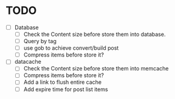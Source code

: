 # TODO

- [ ] Database
	- [ ] Check the Content size before store them into database.
	- [ ] Query by tag
	- [ ] use gob to achieve convert/build post
	- [ ] Compress items before store it?
- [ ] datacache
	- [ ] Check the Content size before store them into memcache
	- [ ] Compress items before store it?
	- [ ] Add a link to flush entire cache
	- [ ] Add expire time for post list items